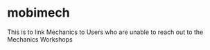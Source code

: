 # mobimech
This is to link Mechanics to Users who are unable to reach out to the Mechanics Workshops
